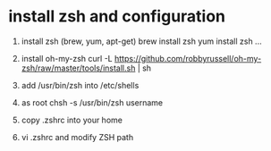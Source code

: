 # install zsh and configuration ##

1. install zsh (brew, yum, apt-get)
   brew install zsh
   yum install zsh
   ...
2. install oh-my-zsh 
   curl -L https://github.com/robbyrussell/oh-my-zsh/raw/master/tools/install.sh | sh 

3. add /usr/bin/zsh into /etc/shells

4. as root 
   chsh -s /usr/bin/zsh username

5. copy .zshrc into your home

6. vi .zshrc and modify ZSH path
